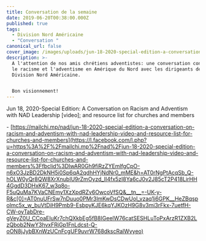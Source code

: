 ```yaml
---
title: Conversation de la semaine
date: 2019-06-20T00:38:00.000Z
published: true
tags:
  - Division Nord Américaine
  - "Conversation "
canonical_url: false
cover_image: /images/uploads/jun-18-2020-special-edition-a-conversation-on-racism-and-adventism-with-nad-leadership-video-and-resource-list-for-churches-and-members..jpg
description: >-
  A l'attention de nos amis chrétiens adventistes: une conversation concernant
  le racisme et l'adventisme en Amérique du Nord avec les dirigeants de la
  Division Nord Américaine.


  Bon visionnement!
---
```



Jun 18, 2020-Special Edition: A Conversation on Racism and Adventism with NAD Leadership \[video]; and resource list for churches and members 

\- [https://mailchi.mp/nad/jun-18-2020-special-edition-a-conversation-on-racism-and-adventism-with-nad-leadership-video-and-resource-list-for-churches-and-members](https://l.facebook.com/l.php?u=https%3A%2F%2Fmailchi.mp%2Fnad%2Fjun-18-2020-special-edition-a-conversation-on-racism-and-adventism-with-nad-leadership-video-and-resource-list-for-churches-and-members%3Ffbclid%3DIwAR0Gh9fiRzZYEmlfgCpO-n6xO3JzBD2DkNH5i0Sp6qA2qdhHYjNdNr0_mME&h=AT0rNgPtAcqSb_Q-hOLW0yQr8QW8XrXnubIU9rZmOyzd_II4fx5zI8Ya6cJ0v2J85cT2P418LirHH4GgdD3DHxK67_w3q8o-F5uQuMa7KVaCNEmy1XzXpdRZv6OwcoVfSQ&__tn__=-UK-y-R&c[0]=AT0nuUFrSw7nDuuo0PMr3lmKwDsCDwUol_vzaq1i6GPK__HeZBqspolmc5x_w_buVtDiH9Pmb9-EsbpyKJE6kqYJKOzH9G8v3mi3rFkx-7uetfH-CW-oyTabDre-gVeyZ0U_CCoaEIuKr7chQXkbEg5fB8IGeelW76catSESHLuToPxArzR1ZXB2LzQbob2NwY3hvxFRjGp1FnLdcst-Q-oON8jJybBXnWzUCnFcgUF9uvrW768dkscRalWvyeo)